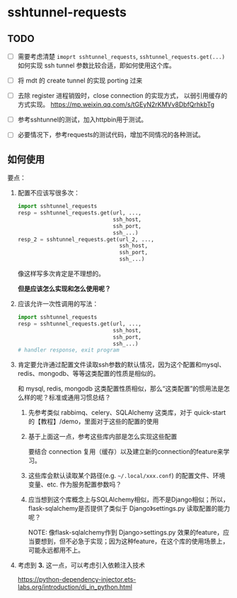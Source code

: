 # sshtunnel-requests


## TODO

- [ ] 需要考虑清楚 `imoprt sshtunnel_requests`,
      `sshtunnel_requests.get(...)` 如何实现 ssh tunnel 参数比较合适，即如何使用这个库。
- [ ] 将 mdt 的 create tunnel 的实现 porting 过来
- [ ] 去除 register 进程销毁时，close connection 的实现方式，
      以弱引用缓存的方式实现。
      https://mp.weixin.qq.com/s/tGEyN2rKMVv8DbfQrhkbTg
- [ ] 参考sshtunnel的测试，加入httpbin用于测试。
- [ ] 必要情况下，参考requests的测试代码，增加不同情况的各种测试。


## 如何使用

要点：

1. 配置不应该写很多次：
    ```python
    import sshtunnel_requests
    resp = sshtunnel_requests.get(url, ...,
                                  ssh_host,
                                  ssh_port,
                                  ssh_...)
    resp_2 = sshtunnel_requests.get(url_2, ...,
                                    ssh_host,
                                    ssh_port,
                                    ssh_...)
   ```
   像这样写多次肯定是不理想的。

   **但是应该怎么实现和怎么使用呢？**
2. 应该允许一次性调用的写法：
    ```python
    import sshtunnel_requests
    resp = sshtunnel_requests.get(url, ...,
                                  ssh_host,
                                  ssh_port,
                                  ssh_...)
    # handler response, exit program
    ```
3. 肯定要允许通过配置文件读取ssh参数的默认情况，因为这个配置和mysql、redis、mongodb、等等这类配置的性质是相似的。

    和 mysql, redis, mongodb 这类配置性质相似，那么“这类配置”的惯用法是怎么样的呢？标准或通用习惯总结？

    1. 先参考类似 rabbimq、celery、SQLAlchemy 这类库，对于 quick-start 的【教程】/demo，里面对于这些的配置的使用
    2. 基于上面这一点，参考这些库内部是怎么实现这些配置

        要结合 connection 复用（缓存）以及建立新的connection的feature来学习。
    3. 这些库会默认读取某个路径(e.g. `~/.local/xxx.conf`) 的配置文件、环境变量、etc. 作为服务配置参数吗？
    4. 应当想到这个库概念上与SQLAlchemy相似，而不是Django相似；所以，flask-sqlalchemy是否提供了类似于 Django》settings.py 读取配置的能力呢？

       NOTE: 像flask-sqlalchemy作到 Django>settings.py 效果的feature，应当要想到，但不必急于实现；因为这种feature，在这个库的使用场景上，可能永远都用不上。
4. 考虑到 **3.** 这一点，可以考虑引入依赖注入技术

   https://python-dependency-injector.ets-labs.org/introduction/di_in_python.html


